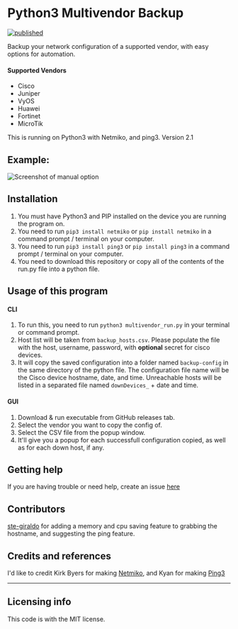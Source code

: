 # Python3 Multivendor Backup
[![published](https://static.production.devnetcloud.com/codeexchange/assets/images/devnet-published.svg)](https://developer.cisco.com/codeexchange/github/repo/AlexMunoz905/Python-Cisco-Backup)

Backup your network configuration of a supported vendor, with easy options for automation.
#### Supported Vendors
* Cisco
* Juniper
* VyOS
* Huawei
* Fortinet
* MicroTik

This is running on Python3 with Netmiko, and ping3.
Version 2.1

## Example:

![Screenshot of manual option](https://i.imgur.com/xLFbP88.png)

## Installation

1. You must have Python3 and PIP installed on the device you are running the program on.
2. You need to run `pip3 install netmiko` or `pip install netmiko` in a command prompt / terminal on your computer.
3. You need to run `pip3 install ping3` or `pip install ping3` in a command prompt / terminal on your computer.
4. You need to download this repository or copy all of the contents of the run.py file into a python file.

## Usage of this program
#### CLI
1. To run this, you need to run `python3 multivendor_run.py`  in your terminal or command prompt.
2. Host list will be taken from `backup_hosts.csv`. Please populate the file with the host, username, password, with **optional** secret for cisco devices.
3. It will copy the saved configuration into a folder named `backup-config` in the same directory of the python file. The configuration file name will be the Cisco device hostname, date, and time. Unreachable hosts will be listed in a separated file named `downDevices_` + date and time.

#### GUI
1. Download & run executable from GitHub releases tab.
2. Select the vendor you want to copy the config of.
3. Select the CSV file from the popup window.
4. It'll give you a popup for each successfull configuration copied, as well as for each down host, if any.

## Getting help

If you are having trouble or need help, create an issue [here](https://github.com/alexmunoz905/Python-Cisco-Backup/issues)

## Contributors
[ste-giraldo](https://github.com/ste-giraldo) for adding a memory and cpu saving feature to grabbing the hostname, and suggesting the ping feature.

## Credits and references

I'd like to credit Kirk Byers for making [Netmiko](https://github.com/ktbyers/netmiko), and Kyan for making [Ping3](https://github.com/kyan001/ping3)

----

## Licensing info

This code is with the MIT license.
